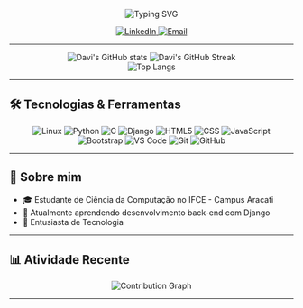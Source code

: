<p align="center">
  <img src="https://readme-typing-svg.herokuapp.com?font=Fira+Code&weight=600&size=22&pause=1000&color=FFDD00&center=true&vCenter=true&width=435&lines=Olá+Me+chamo+Davi+Moreira+🖐️" alt="Typing SVG" />
</p>


<p align="center">
  <a href="https://www.linkedin.com/in/daavimoreira/">
    <img src="https://img.shields.io/badge/LinkedIn-0077B5?style=for-the-badge&logo=linkedin&logoColor=white" alt="LinkedIn">
  </a>
  <a href="mailto:davimoreirax2021@gmail.com">
    <img src="https://img.shields.io/badge/Gmail-D14836?style=for-the-badge&logo=gmail&logoColor=white" alt="Email">
  </a>
</p>


---

<p align="center">
  <img src="https://github-readme-stats.vercel.app/api?username=daavim&show_icons=true&theme=highcontrast" alt="Davi's GitHub stats" />
  <img src="https://github-readme-streak-stats.herokuapp.com/?user=daavim&theme=highcontrast" alt="Davi's GitHub Streak" /><br>
  <img src="https://github-readme-stats.vercel.app/api/top-langs/?username=daavim&layout=compact&theme=highcontrast" alt="Top Langs" /
</p>

---

## 🛠️ Tecnologias & Ferramentas

<p align="center">
  <img src="https://img.shields.io/badge/Linux-FCC624?style=for-the-badge&logo=linux&logoColor=black" alt="Linux" />
  <img src="https://img.shields.io/badge/Python-14354C?style=for-the-badge&logo=python&logoColor=white" alt="Python" />
  <img src="https://img.shields.io/badge/C-00599C?style=for-the-badge&logo=c&logoColor=white" alt="C" />
  <img src="https://img.shields.io/badge/Django-092E20?style=for-the-badge&logo=django&logoColor=white" alt="Django" />
  <img src="https://img.shields.io/badge/HTML5-E34F26?style=for-the-badge&logo=html5&logoColor=white" alt="HTML5" />
  <img src="https://img.shields.io/badge/CSS3-1572B6?style=for-the-badge&logo=css3&logoColor=white" alt="CSS" />
  <img src="https://img.shields.io/badge/JavaScript-F7DF1E?style=for-the-badge&logo=javascript&logoColor=black" alt="JavaScript" />
  <img src="https://img.shields.io/badge/Bootstrap-563D7C?style=for-the-badge&logo=bootstrap&logoColor=white" alt="Bootstrap" />
  <img src="https://img.shields.io/badge/VS%20Code-007ACC?style=for-the-badge&logo=visual-studio-code&logoColor=white" alt="VS Code" />
  <img src="https://img.shields.io/badge/Git-F05032?style=for-the-badge&logo=git&logoColor=white" alt="Git" />
  <img src="https://img.shields.io/badge/GitHub-181717?style=for-the-badge&logo=github&logoColor=white" alt="GitHub" />
</p>

---


## 🌱 Sobre mim

- 🎓 Estudante de Ciência da Computação no IFCE - Campus Aracati
- 🌱 Atualmente aprendendo desenvolvimento back-end com Django
- 🐧 Entusiasta de Tecnologia

---

## 📊 Atividade Recente

<p align="center">
  <img src="https://github-readme-activity-graph.vercel.app/graph?username=daavim&theme=react-dark" alt="Contribution Graph" />
</p>

---
